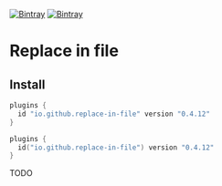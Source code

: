 [![Bintray](https://img.shields.io/bintray/v/ciriti/cdelivery/replaceinfile-plugin?color=blue&label=Bintray%20Replace%20in%20file%20Plugin)](https://bintray.com/ciriti/cdelivery/replaceinfile-plugin)
[![Bintray](https://img.shields.io/bintray/v/ciriti/cdelivery/replaceinfile-plugin?color=blue&label=Gradle%20Portal%20Replace%20in%20file%20Plugin)](https://plugins.gradle.org/plugin/io.github.replace-in-file)

# Replace in file

## Install

```groovy
plugins {
  id "io.github.replace-in-file" version "0.4.12"
}
```
```kotlin
plugins {
  id("io.github.replace-in-file") version "0.4.12"
}
```

TODO